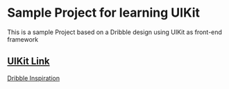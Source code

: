 # Sample Project for learning UIKit
 This is a sample Project based on a Dribble design using UIKit as front-end framework


[UIKit Link](https://getuikit.com/)
---
[Dribble Inspiration](https://dribbble.com/shots/6685757-Vacation-House-Cooking-Landing-Page/attachments)
